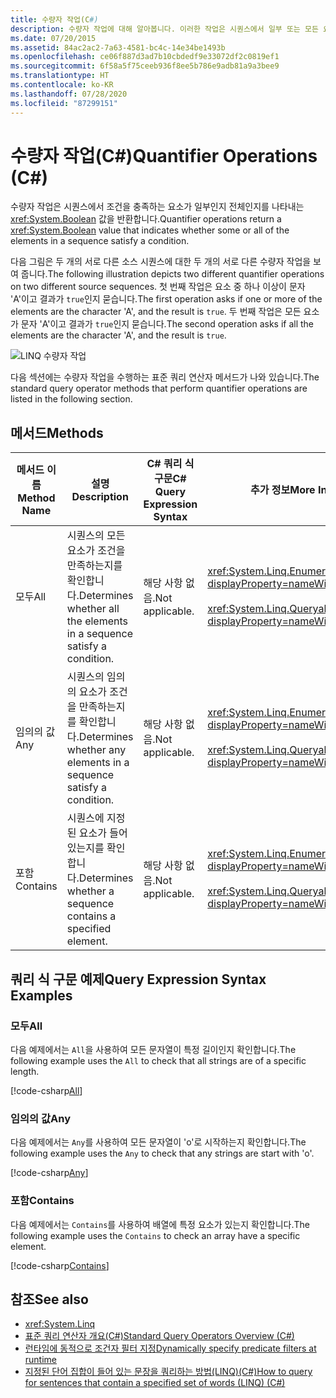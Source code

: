 ```yaml
---
title: 수량자 작업(C#)
description: 수량자 작업에 대해 알아봅니다. 이러한 작업은 시퀀스에서 일부 또는 모든 요소가 조건을 만족하는지 여부를 나타내는 부울 값을 반환합니다.
ms.date: 07/20/2015
ms.assetid: 84ac2ac2-7a63-4581-bc4c-14e34be1493b
ms.openlocfilehash: ce06f887d3ad7b10cbdedf9e33072df2c0819ef1
ms.sourcegitcommit: 6f58a5f75ceeb936f8ee5b786e9adb81a9a3bee9
ms.translationtype: HT
ms.contentlocale: ko-KR
ms.lasthandoff: 07/28/2020
ms.locfileid: "87299151"
---
```

# <a name="quantifier-operations-c"></a><span data-ttu-id="48501-104">수량자 작업(C#)</span><span class="sxs-lookup"><span data-stu-id="48501-104">Quantifier Operations (C#)</span></span>
<span data-ttu-id="48501-105">수량자 작업은 시퀀스에서 조건을 충족하는 요소가 일부인지 전체인지를 나타내는 <xref:System.Boolean> 값을 반환합니다.</span><span class="sxs-lookup"><span data-stu-id="48501-105">Quantifier operations return a <xref:System.Boolean> value that indicates whether some or all of the elements in a sequence satisfy a condition.</span></span>  
  
 <span data-ttu-id="48501-106">다음 그림은 두 개의 서로 다른 소스 시퀀스에 대한 두 개의 서로 다른 수량자 작업을 보여 줍니다.</span><span class="sxs-lookup"><span data-stu-id="48501-106">The following illustration depicts two different quantifier operations on two different source sequences.</span></span> <span data-ttu-id="48501-107">첫 번째 작업은 요소 중 하나 이상이 문자 'A'이고 결과가 `true`인지 묻습니다.</span><span class="sxs-lookup"><span data-stu-id="48501-107">The first operation asks if one or more of the elements are the character 'A', and the result is `true`.</span></span> <span data-ttu-id="48501-108">두 번째 작업은 모든 요소가 문자 'A'이고 결과가 `true`인지 묻습니다.</span><span class="sxs-lookup"><span data-stu-id="48501-108">The second operation asks if all the elements are the character 'A', and the result is `true`.</span></span>  
  
 ![LINQ 수량자 작업](./media/quantifier-operations/linq-quantifier-operations.png)  
  
 <span data-ttu-id="48501-110">다음 섹션에는 수량자 작업을 수행하는 표준 쿼리 연산자 메서드가 나와 있습니다.</span><span class="sxs-lookup"><span data-stu-id="48501-110">The standard query operator methods that perform quantifier operations are listed in the following section.</span></span>  
  
## <a name="methods"></a><span data-ttu-id="48501-111">메서드</span><span class="sxs-lookup"><span data-stu-id="48501-111">Methods</span></span>  
  
|<span data-ttu-id="48501-112">메서드 이름</span><span class="sxs-lookup"><span data-stu-id="48501-112">Method Name</span></span>|<span data-ttu-id="48501-113">설명</span><span class="sxs-lookup"><span data-stu-id="48501-113">Description</span></span>|<span data-ttu-id="48501-114">C# 쿼리 식 구문</span><span class="sxs-lookup"><span data-stu-id="48501-114">C# Query Expression Syntax</span></span>|<span data-ttu-id="48501-115">추가 정보</span><span class="sxs-lookup"><span data-stu-id="48501-115">More Information</span></span>|  
|-----------------|-----------------|---------------------------------|----------------------|  
|<span data-ttu-id="48501-116">모두</span><span class="sxs-lookup"><span data-stu-id="48501-116">All</span></span>|<span data-ttu-id="48501-117">시퀀스의 모든 요소가 조건을 만족하는지를 확인합니다.</span><span class="sxs-lookup"><span data-stu-id="48501-117">Determines whether all the elements in a sequence satisfy a condition.</span></span>|<span data-ttu-id="48501-118">해당 사항 없음.</span><span class="sxs-lookup"><span data-stu-id="48501-118">Not applicable.</span></span>|<xref:System.Linq.Enumerable.All%2A?displayProperty=nameWithType><br /><br /> <xref:System.Linq.Queryable.All%2A?displayProperty=nameWithType>|  
|<span data-ttu-id="48501-119">임의의 값</span><span class="sxs-lookup"><span data-stu-id="48501-119">Any</span></span>|<span data-ttu-id="48501-120">시퀀스의 임의의 요소가 조건을 만족하는지를 확인합니다.</span><span class="sxs-lookup"><span data-stu-id="48501-120">Determines whether any elements in a sequence satisfy a condition.</span></span>|<span data-ttu-id="48501-121">해당 사항 없음.</span><span class="sxs-lookup"><span data-stu-id="48501-121">Not applicable.</span></span>|<xref:System.Linq.Enumerable.Any%2A?displayProperty=nameWithType><br /><br /> <xref:System.Linq.Queryable.Any%2A?displayProperty=nameWithType>|  
|<span data-ttu-id="48501-122">포함</span><span class="sxs-lookup"><span data-stu-id="48501-122">Contains</span></span>|<span data-ttu-id="48501-123">시퀀스에 지정된 요소가 들어 있는지를 확인합니다.</span><span class="sxs-lookup"><span data-stu-id="48501-123">Determines whether a sequence contains a specified element.</span></span>|<span data-ttu-id="48501-124">해당 사항 없음.</span><span class="sxs-lookup"><span data-stu-id="48501-124">Not applicable.</span></span>|<xref:System.Linq.Enumerable.Contains%2A?displayProperty=nameWithType><br /><br /> <xref:System.Linq.Queryable.Contains%2A?displayProperty=nameWithType>|  

## <a name="query-expression-syntax-examples"></a><span data-ttu-id="48501-125">쿼리 식 구문 예제</span><span class="sxs-lookup"><span data-stu-id="48501-125">Query Expression Syntax Examples</span></span>  
  
### <a name="all"></a><span data-ttu-id="48501-126">모두</span><span class="sxs-lookup"><span data-stu-id="48501-126">All</span></span>  
<span data-ttu-id="48501-127">다음 예제에서는 `All`을 사용하여 모든 문자열이 특정 길이인지 확인합니다.</span><span class="sxs-lookup"><span data-stu-id="48501-127">The following example uses the `All` to check that all strings are of a specific length.</span></span>
  
[!code-csharp[All](~/samples/snippets/csharp/VS_Snippets_VBCSharp/CsLINQQuantifier/CS/Quantifier.cs#All)]  
  
### <a name="any"></a><span data-ttu-id="48501-128">임의의 값</span><span class="sxs-lookup"><span data-stu-id="48501-128">Any</span></span>  
<span data-ttu-id="48501-129">다음 예제에서는 `Any`를 사용하여 모든 문자열이 'o'로 시작하는지 확인합니다.</span><span class="sxs-lookup"><span data-stu-id="48501-129">The following example uses the `Any` to check that any strings are start with 'o'.</span></span>  
  
[!code-csharp[Any](~/samples/snippets/csharp/VS_Snippets_VBCSharp/CsLINQQuantifier/CS/Quantifier.cs#Any)]  
  
### <a name="contains"></a><span data-ttu-id="48501-130">포함</span><span class="sxs-lookup"><span data-stu-id="48501-130">Contains</span></span>  
<span data-ttu-id="48501-131">다음 예제에서는 `Contains`를 사용하여 배열에 특정 요소가 있는지 확인합니다.</span><span class="sxs-lookup"><span data-stu-id="48501-131">The following example uses the `Contains` to check an array have a specific element.</span></span>  
  
[!code-csharp[Contains](~/samples/snippets/csharp/VS_Snippets_VBCSharp/CsLINQQuantifier/CS/Quantifier.cs#Contains)]  
  
## <a name="see-also"></a><span data-ttu-id="48501-132">참조</span><span class="sxs-lookup"><span data-stu-id="48501-132">See also</span></span>

- <xref:System.Linq>
- [<span data-ttu-id="48501-133">표준 쿼리 연산자 개요(C#)</span><span class="sxs-lookup"><span data-stu-id="48501-133">Standard Query Operators Overview (C#)</span></span>](./standard-query-operators-overview.md)
- [<span data-ttu-id="48501-134">런타임에 동적으로 조건자 필터 지정</span><span class="sxs-lookup"><span data-stu-id="48501-134">Dynamically specify predicate filters at runtime</span></span>](../../../linq/dynamically-specify-predicate-filters-at-runtime.md)
- [<span data-ttu-id="48501-135">지정된 단어 집합이 들어 있는 문장을 쿼리하는 방법(LINQ)(C#)</span><span class="sxs-lookup"><span data-stu-id="48501-135">How to query for sentences that contain a specified set of words (LINQ) (C#)</span></span>](./how-to-query-for-sentences-that-contain-a-specified-set-of-words-linq.md)
